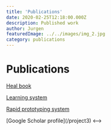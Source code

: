 ```yaml
---
title: 'Publications'
date: 2020-02-25T12:18:00.000Z
description: Published work
author: Jurgen
featuredImage: ../../images/img_2.jpg
category: publications
---
```


# Publications

[Heal book](/project1)  

[Learning system](/project2)  

<a href="https://www.notion.so/Rapid-Prototyping-System-020149df896049a4b9ab05f868901b55">Rapid prototyping system</a>

<!--> [Google Scholar profile](/project3)  <-->

